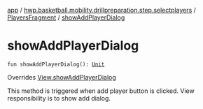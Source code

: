 [app](../../index.md) / [hwp.basketball.mobility.drillpreparation.step.selectplayers](../index.md) / [PlayersFragment](index.md) / [showAddPlayerDialog](.)

# showAddPlayerDialog

`fun showAddPlayerDialog(): `[`Unit`](https://kotlinlang.org/api/latest/jvm/stdlib/kotlin/-unit/index.html)

Overrides [View.showAddPlayerDialog](../-players-contract/-view/show-add-player-dialog.md)

This method is triggered when add player button is clicked.
View responsibility is to show add dialog.

